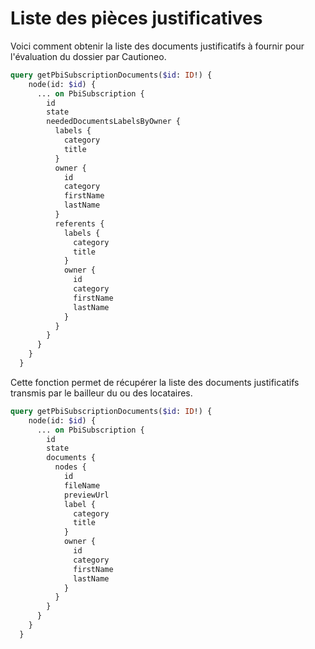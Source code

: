 # Liste des pièces justificatives

Voici comment obtenir la liste des documents justificatifs à fournir pour l'évaluation du dossier par Cautioneo.

```graphql
query getPbiSubscriptionDocuments($id: ID!) {
    node(id: $id) {
      ... on PbiSubscription {
        id
        state
        neededDocumentsLabelsByOwner {
          labels {
            category
            title
          }
          owner {
            id
            category
            firstName
            lastName
          }
          referents {
            labels {
              category
              title
            }
            owner {
              id
              category
              firstName
              lastName
            }
          }
        }
      }
    }
  }
```

Cette fonction permet de récupérer la liste des documents justificatifs transmis par le bailleur du ou des locataires.

```graphql
query getPbiSubscriptionDocuments($id: ID!) {
    node(id: $id) {
      ... on PbiSubscription {
        id
        state
        documents {
          nodes {
            id
            fileName
            previewUrl
            label {
              category
              title
            }
            owner {
              id
              category
              firstName
              lastName
            }
          }
        }
      }
    }
  }
```
